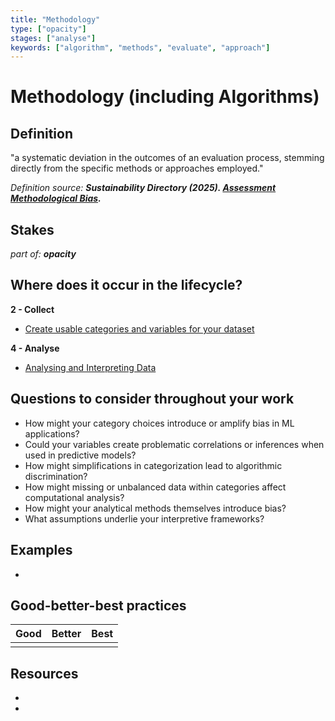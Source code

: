 ```yaml
---
title: "Methodology"
type: ["opacity"]
stages: ["analyse"]
keywords: ["algorithm", "methods", "evaluate", "approach"]
---
```

# Methodology (including Algorithms)

## Definition
"a systematic deviation in the outcomes of an evaluation process, stemming directly from the specific methods or approaches employed."
 
_Definition source: **Sustainability Directory (2025). [Assessment Methodological Bias](https://energy.sustainability-directory.com/term/data-durability/).**_

## Stakes
_part of: **opacity**_


  

## Where does it occur in the lifecycle?

**2 - Collect**

- [Create usable categories and variables for your dataset](/lifecycle/collection/#create-usable-categories-and-variables-for-your-dataset)

**4 - Analyse**

- [Analysing and Interpreting Data](/lifecycle/analyse/#analysing-and-interpreting-data)

## Questions to consider throughout your work
- How might your category choices introduce or amplify bias in ML applications?
- Could your variables create problematic correlations or inferences when used in predictive models?
- How might simplifications in categorization lead to algorithmic discrimination?
- How might missing or unbalanced data within categories affect computational analysis?
- How might your analytical methods themselves introduce bias?
- What assumptions underlie your interpretive frameworks?

## Examples
-

## Good-better-best practices

| Good | Better | Best|
|---|---|---|
| | | | 


## Resources
- 
- 